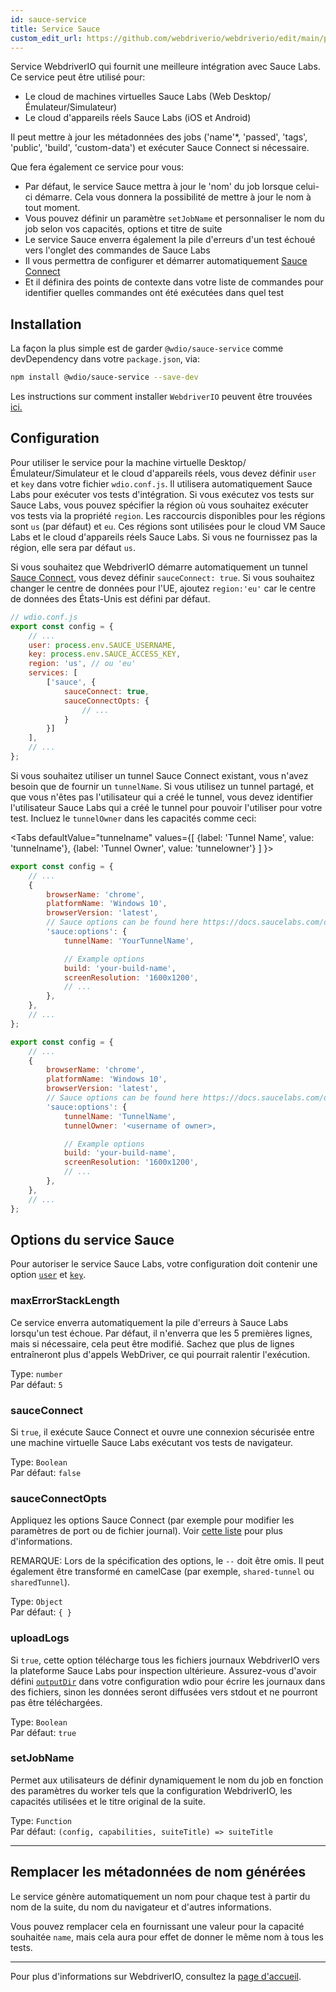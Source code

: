 ```yaml
---
id: sauce-service
title: Service Sauce
custom_edit_url: https://github.com/webdriverio/webdriverio/edit/main/packages/wdio-sauce-service/README.md
---
```



Service WebdriverIO qui fournit une meilleure intégration avec Sauce Labs. Ce service peut être utilisé pour:

- Le cloud de machines virtuelles Sauce Labs (Web Desktop/Émulateur/Simulateur)
- Le cloud d'appareils réels Sauce Labs (iOS et Android)

Il peut mettre à jour les métadonnées des jobs ('name'*, 'passed', 'tags', 'public', 'build', 'custom-data') et exécuter Sauce Connect si nécessaire.

Que fera également ce service pour vous:

- Par défaut, le service Sauce mettra à jour le 'nom' du job lorsque celui-ci démarre. Cela vous donnera la possibilité de mettre à jour le nom à tout moment.
- Vous pouvez définir un paramètre `setJobName` et personnaliser le nom du job selon vos capacités, options et titre de suite
- Le service Sauce enverra également la pile d'erreurs d'un test échoué vers l'onglet des commandes de Sauce Labs
- Il vous permettra de configurer et démarrer automatiquement [Sauce Connect](https://docs.saucelabs.com/secure-connections/)
- Et il définira des points de contexte dans votre liste de commandes pour identifier quelles commandes ont été exécutées dans quel test

## Installation

La façon la plus simple est de garder `@wdio/sauce-service` comme devDependency dans votre `package.json`, via:

```sh
npm install @wdio/sauce-service --save-dev
```

Les instructions sur comment installer `WebdriverIO` peuvent être trouvées [ici.](https://webdriver.io/docs/gettingstarted)

## Configuration

Pour utiliser le service pour la machine virtuelle Desktop/Émulateur/Simulateur et le cloud d'appareils réels, vous devez définir `user` et `key` dans votre fichier `wdio.conf.js`. Il utilisera automatiquement Sauce Labs pour exécuter vos tests d'intégration. Si vous exécutez vos tests sur Sauce Labs, vous pouvez spécifier la région où vous souhaitez exécuter vos tests via la propriété `region`. Les raccourcis disponibles pour les régions sont `us` (par défaut) et `eu`. Ces régions sont utilisées pour le cloud VM Sauce Labs et le cloud d'appareils réels Sauce Labs. Si vous ne fournissez pas la région, elle sera par défaut `us`.

Si vous souhaitez que WebdriverIO démarre automatiquement un tunnel [Sauce Connect](https://docs.saucelabs.com/secure-connections/#sauce-connect-proxy), vous devez définir `sauceConnect: true`. Si vous souhaitez changer le centre de données pour l'UE, ajoutez `region:'eu'` car le centre de données des États-Unis est défini par défaut.

```js
// wdio.conf.js
export const config = {
    // ...
    user: process.env.SAUCE_USERNAME,
    key: process.env.SAUCE_ACCESS_KEY,
    region: 'us', // ou 'eu'
    services: [
        ['sauce', {
            sauceConnect: true,
            sauceConnectOpts: {
                // ...
            }
        }]
    ],
    // ...
};
```

Si vous souhaitez utiliser un tunnel Sauce Connect existant, vous n'avez besoin que de fournir un `tunnelName`. Si vous utilisez un tunnel partagé, et que vous n'êtes pas l'utilisateur qui a créé le tunnel, vous devez identifier l'utilisateur Sauce Labs qui a créé le tunnel pour pouvoir l'utiliser pour votre test. Incluez le `tunnelOwner` dans les capacités comme ceci:

<Tabs
  defaultValue="tunnelname"
  values={[
    {label: 'Tunnel Name', value: 'tunnelname'},
    {label: 'Tunnel Owner', value: 'tunnelowner'}
  ]
}>
<TabItem value="tunnelname">

```js
export const config = {
    // ...
    {
        browserName: 'chrome',
        platformName: 'Windows 10',
        browserVersion: 'latest',
        // Sauce options can be found here https://docs.saucelabs.com/dev/test-configuration-options/
        'sauce:options': {
            tunnelName: 'YourTunnelName',

            // Example options
            build: 'your-build-name',
            screenResolution: '1600x1200',
            // ...
        },
    },
    // ...
};
```

</TabItem>
<TabItem value="tunnelowner">

```js
export const config = {
    // ...
    {
        browserName: 'chrome',
        platformName: 'Windows 10',
        browserVersion: 'latest',
        // Sauce options can be found here https://docs.saucelabs.com/dev/test-configuration-options/
        'sauce:options': {
            tunnelName: 'TunnelName',
            tunnelOwner: '<username of owner>,

            // Example options
            build: 'your-build-name',
            screenResolution: '1600x1200',
            // ...
        },
    },
    // ...
};
```

</TabItem>
</Tabs>

## Options du service Sauce

Pour autoriser le service Sauce Labs, votre configuration doit contenir une option [`user`](https://webdriver.io/docs/options#user) et [`key`](https://webdriver.io/docs/options#key).

### maxErrorStackLength

Ce service enverra automatiquement la pile d'erreurs à Sauce Labs lorsqu'un test échoue. Par défaut, il n'enverra que les 5 premières lignes, mais si nécessaire, cela peut être modifié. Sachez que plus de lignes entraîneront plus d'appels WebDriver, ce qui pourrait ralentir l'exécution.

Type: `number`<br />
Par défaut: `5`

### sauceConnect

Si `true`, il exécute Sauce Connect et ouvre une connexion sécurisée entre une machine virtuelle Sauce Labs exécutant vos tests de navigateur.

Type: `Boolean`<br />
Par défaut: `false`

### sauceConnectOpts

Appliquez les options Sauce Connect (par exemple pour modifier les paramètres de port ou de fichier journal). Voir [cette liste](https://docs.saucelabs.com/dev/cli/sauce-connect-5/run/) pour plus d'informations.

REMARQUE: Lors de la spécification des options, le `--` doit être omis. Il peut également être transformé en camelCase (par exemple, `shared-tunnel` ou `sharedTunnel`).

Type: `Object`<br />
Par défaut: `{ }`

### uploadLogs

Si `true`, cette option télécharge tous les fichiers journaux WebdriverIO vers la plateforme Sauce Labs pour inspection ultérieure. Assurez-vous d'avoir défini [`outputDir`](https://webdriver.io/docs/options#outputdir) dans votre configuration wdio pour écrire les journaux dans des fichiers, sinon les données seront diffusées vers stdout et ne pourront pas être téléchargées.

Type: `Boolean`<br />
Par défaut: `true`

### setJobName

Permet aux utilisateurs de définir dynamiquement le nom du job en fonction des paramètres du worker tels que la configuration WebdriverIO, les capacités utilisées et le titre original de la suite.

Type: `Function`<br />
Par défaut: `(config, capabilities, suiteTitle) => suiteTitle`

----

## Remplacer les métadonnées de nom générées

Le service génère automatiquement un nom pour chaque test à partir du nom de la suite, du nom du navigateur et d'autres informations.

Vous pouvez remplacer cela en fournissant une valeur pour la capacité souhaitée `name`, mais cela aura pour effet de donner le même nom à tous les tests.

----

Pour plus d'informations sur WebdriverIO, consultez la [page d'accueil](https://webdriver.io).